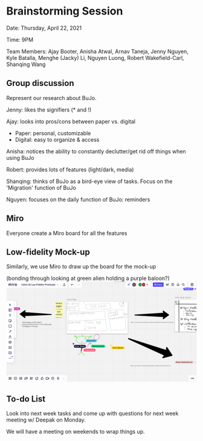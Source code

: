 # Brainstorming Session

Date: Thursday, April 22, 2021

Time: 9PM

Team Members: Ajay Booter, Anisha Atwal, Arnav Taneja, Jenny Nguyen, Kyle Batalla, Menghe (Jacky) Li, Nguyen Luong, Robert Wakefield-Carl, Shanqing Wang

## Group discussion
Represent our research about BuJo.

Jenny: likes the signifiers (* and !)

Ajay: looks into pros/cons between paper vs. digital
- Paper: personal, customizable
- Digital: easy to organize & access

Anisha: notices the ability to constantly declutter/get rid off things when using BuJo

Robert: provides lots of features (light/dark, media)

Shanqing: thinks of BuJo as a bird-eye view of tasks. Focus on the 'Migration' function of BuJo

Nguyen: focuses on the daily function of BuJo: reminders

## Miro 
Everyone create a Miro board for all the features

## Low-fidelity Mock-up
Similarly, we use Miro to draw up the board for the mock-up

(bonding through looking at green alien holding a purple baloon?)
![bonding?](bonding.png)

## To-do List
Look into next week tasks and come up with questions for next week meeting w/ Deepak on Monday.

We will have a meeting on weekends to wrap things up.
